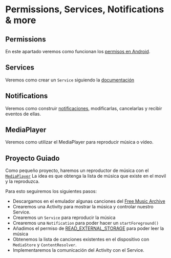 # Permissions, Services, Notifications & more

## Permissions
En este apartado veremos como funcionan los [permisos en Android](https://developer.android.com/guide/topics/permissions/overview).

## Services
Veremos como crear un `Service` siguiendo la [documentación](https://developer.android.com/guide/components/services)

## Notifications
Veremos como construir [notificaciones](https://developer.android.com/guide/topics/ui/notifiers/notifications), modificarlas, cancelarlas y recibir eventos de ellas.

## MediaPlayer
Veremos como utilizar el MediaPlayer para reproducir música o vídeo.

## Proyecto Guiado
Como pequeño proyecto, haremos un reproductor de música con el [`MediaPlayer`](https://developer.android.com/reference/android/media/MediaPlayer)
La idea es que obtenga la lista de música que existe en el movil y la reproduzca.

Para esto seguiremos los siguientes pasos:

* Descargamos en el emulador algunas canciones del [Free Music Archive](http://freemusicarchive.org/)
* Crearemos una Activity para mostrar la música y controlar nuestro Service.
* Crearemos un `Service` para reproducir la música
* Crearemos una `Notification` para poder hacer un `startForeground()`
* Añadimos el permiso de [READ_EXTERNAL_STORAGE](https://developer.android.com/reference/android/Manifest.permission.html#READ_EXTERNAL_STORAGE) para poder leer la música
* Obtenemos la lista de canciones existentes en el dispositivo con `MediaStore` y `ContentResolver`.
* Implementaremos la comunicación del Activity con el Service.

